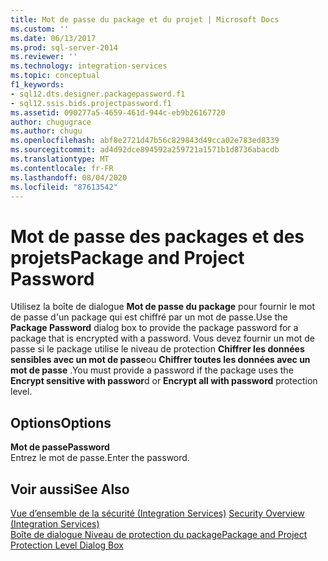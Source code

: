 ```yaml
---
title: Mot de passe du package et du projet | Microsoft Docs
ms.custom: ''
ms.date: 06/13/2017
ms.prod: sql-server-2014
ms.reviewer: ''
ms.technology: integration-services
ms.topic: conceptual
f1_keywords:
- sql12.dts.designer.packagepassword.f1
- sql12.ssis.bids.projectpassword.f1
ms.assetid: 090277a5-4659-461d-944c-eb9b26167720
author: chugugrace
ms.author: chugu
ms.openlocfilehash: abf8e2721d47b56c829843d49cca02e783ed8339
ms.sourcegitcommit: ad4d92dce894592a259721a1571b1d8736abacdb
ms.translationtype: MT
ms.contentlocale: fr-FR
ms.lasthandoff: 08/04/2020
ms.locfileid: "87613542"
---
```

# <a name="package-and-project-password"></a><span data-ttu-id="898ca-102">Mot de passe des packages et des projets</span><span class="sxs-lookup"><span data-stu-id="898ca-102">Package and Project Password</span></span>
  <span data-ttu-id="898ca-103">Utilisez la boîte de dialogue **Mot de passe du package** pour fournir le mot de passe d'un package qui est chiffré par un mot de passe.</span><span class="sxs-lookup"><span data-stu-id="898ca-103">Use the **Package Password** dialog box to provide the package password for a package that is encrypted with a password.</span></span> <span data-ttu-id="898ca-104">Vous devez fournir un mot de passe si le package utilise le niveau de protection **Chiffrer les données sensibles avec un mot de passe**ou **Chiffrer toutes les données avec un mot de passe** .</span><span class="sxs-lookup"><span data-stu-id="898ca-104">You must provide a password if the package uses the **Encrypt sensitive with passwor**d or **Encrypt all with password** protection level.</span></span>  
  
## <a name="options"></a><span data-ttu-id="898ca-105">Options</span><span class="sxs-lookup"><span data-stu-id="898ca-105">Options</span></span>  
 <span data-ttu-id="898ca-106">**Mot de passe**</span><span class="sxs-lookup"><span data-stu-id="898ca-106">**Password**</span></span>  
 <span data-ttu-id="898ca-107">Entrez le mot de passe.</span><span class="sxs-lookup"><span data-stu-id="898ca-107">Enter the password.</span></span>  
  
## <a name="see-also"></a><span data-ttu-id="898ca-108">Voir aussi</span><span class="sxs-lookup"><span data-stu-id="898ca-108">See Also</span></span>  
 <span data-ttu-id="898ca-109">[Vue d’ensemble de la sécurité &#40;Integration Services&#41;](security/security-overview-integration-services.md) </span><span class="sxs-lookup"><span data-stu-id="898ca-109">[Security Overview &#40;Integration Services&#41;](security/security-overview-integration-services.md) </span></span>  
 [<span data-ttu-id="898ca-110">Boîte de dialogue Niveau de protection du package</span><span class="sxs-lookup"><span data-stu-id="898ca-110">Package and Project Protection Level Dialog Box</span></span>](../../2014/integration-services/package-and-project-protection-level-dialog-box.md)  
  
  
